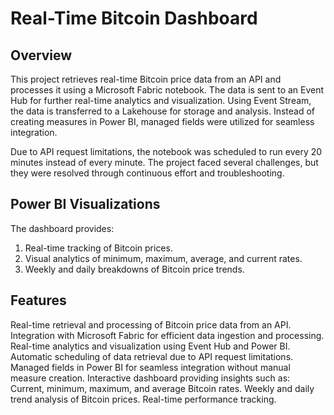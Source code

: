 # Real-Time Bitcoin Dashboard

## Overview
This project retrieves real-time Bitcoin price data from an API and processes it using a Microsoft Fabric notebook. The data is sent to an Event Hub for further real-time analytics and visualization. Using Event Stream, the data is transferred to a Lakehouse for storage and analysis. Instead of creating measures in Power BI, managed fields were utilized for seamless integration.

Due to API request limitations, the notebook was scheduled to run every 20 minutes instead of every minute. The project faced several challenges, but they were resolved through continuous effort and troubleshooting.

## Power BI Visualizations
The dashboard provides:
1. Real-time tracking of Bitcoin prices.
2. Visual analytics of minimum, maximum, average, and current rates.
3. Weekly and daily breakdowns of Bitcoin price trends.

## Features
Real-time retrieval and processing of Bitcoin price data from an API.
Integration with Microsoft Fabric for efficient data ingestion and processing.
Real-time analytics and visualization using Event Hub and Power BI.
Automatic scheduling of data retrieval due to API request limitations.
Managed fields in Power BI for seamless integration without manual measure creation.
Interactive dashboard providing insights such as:
Current, minimum, maximum, and average Bitcoin rates.
Weekly and daily trend analysis of Bitcoin prices.
Real-time performance tracking.
